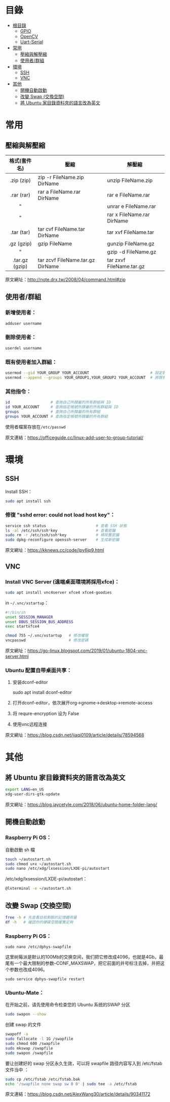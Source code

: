 # 目錄
* [根目錄](https://github.com/kkldream/Linux-Note)
    * [GPIO](GPIO)
    * [OpenCV](OpenCV)
    * [Uart-Serial](Uart-Serial)
* [常用](#常用)
    * [壓縮與解壓縮](#壓縮與解壓縮)
    * [使用者/群組](#使用群組)
* [環境](#環境)
    * [SSH](#SSH)
    * [VNC](#VNC)
* [其他](#其他)
    * [開機自動啟動](#開機自動啟動)
    * [改變 Swap (交換空間)](#改變-Swap-(交換空間))
    * [將 Ubuntu 家目錄資料夾的語言改為英文](#將-Ubuntu-家目錄資料夾的語言改為英文)

# 常用
## 壓縮與解壓縮
|格式(套件名)|壓縮|解壓縮|
|:---:|---|---|
|.zip (zip)|zip -r FileName.zip DirName|unzip FileName.zip|
|.rar (rar)|rar a FileName.rar DirName|rar e FileName.rar|
|"||unrar e FileName.rar|
|"||rar x FileName.rar DirName|
|.tar (tar)|tar cvf FileName.tar DirName|tar xvf FileName.tar|
|.gz (gzip)|gzip FileName|gunzip FileName.gz|
|"||gzip -d FileName.gz|
|.tar.gz (gzip)|tar zcvf FileName.tar.gz DirName|tar zxvf FileName.tar.gz|

原文網址：http://note.drx.tw/2008/04/command.html#zip

## 使用者/群組
### 新增使用者：
```sh
adduser username
```
### 刪除使用者：
```sh
userdel username
```
### 既有使用者加入群組：
```sh
usermod --gid YOUR_GROUP YOUR_ACCOUNT                           # 設定既有帳號的主要群組
usermod --append --groups YOUR_GROUP1,YOUR_GROUP2 YOUR_ACCOUNT  # 將既有帳號加入指定群組
```
### 其他指令：
```sh
id                  # 查詢自己所隸屬的所有群組與 ID
id YOUR_ACCOUNT     # 查詢指定帳號所隸屬的所有群組與 ID
groups              # 查詢自己所隸屬的所有群組
groups YOUR_ACCOUNT # 查詢指定帳號所隸屬的所有群組
```
使用者檔案存放在`/etc/passwd`

原文連結：https://officeguide.cc/linux-add-user-to-group-tutorial/

# 環境
## SSH
Install SSH：
```sh
sudo apt install ssh
```
### 修復 "sshd error: could not load host key"：
```sh
service ssh status                      # 查看 SSH 狀態
ls -al /etc/ssh/ssh*key                 # 查看密鑰
sudo rm -r /etc/ssh/ssh*key             # 移除舊密鑰
sudo dpkg-reconfigure openssh-server    # 生成新密鑰
```
原文網址：https://kknews.cc/code/lpy6jp9.html

## VNC
### Install VNC Server (遠端桌面環境將採用xfce)：
```sh
sudo apt install vnc4server xfce4 xfce4-goodies
```
in `~/.vnc/xstartup`：
```sh
#!/bin/sh
unset SESSION_MANAGER
unset DBUS_SESSION_BUS_ADDRESS
exec startxfce4 
```
```sh
chmod 755 ~/.vnc/xstartup   # 修改權限
vncpasswd                   # 修改密碼
```
原文網址：https://go-linux.blogspot.com/2019/01/ubuntu-1804-vnc-server.html
### Ubuntu 配置自带桌面共享：
1. 安装dconf-editor

    sudo apt install dconf-editor
2. 打开dconf-editor，依次展开org->gnome->desktop->remote-access

3. 将 requre-encryption 设为 False
4. 使用vnc远程连接

原文網址：https://blog.csdn.net/jiaqi0109/article/details/78594568

# 其他
## 將 Ubuntu 家目錄資料夾的語言改為英文
```sh
export LANG=en_US
xdg-user-dirs-gtk-update
```
原文網址：https://blog.jaycetyle.com/2018/06/ubuntu-home-folder-lang/

## 開機自動啟動
### Raspberry Pi OS：
自動啟動 sh 檔
```sh
touch ~/autostart.sh
sudo chmod u+x ~/autostart.sh
sudo nano /etc/xdg/lxsession/LXDE-pi/autostart
```
/etc/xdg/lxsession/LXDE-pi/autostart：
```sh
@lxterminal -e ~/autostart.sh
```

## 改變 Swap (交換空間)
```sh
free -h # 先查看目前剩餘的記憶體用量
df -h   # 確認你的硬碟空間確實足夠
```
### Raspberry Pi OS：
    sudo nano /etc/dphys-swapfile

这里树莓派是默认的100Mb的交换空间，我们把它修改成4096，也就是4Gb。最尾有一个最大限制的参数–CONF_MAXSWAP，把它前面的井号标注去掉，并把这个参数也改成4096。

    sudo service dphys-swapfile restart

### Ubuntu-Mate：
在开始之前，请先使用命令检查您的 Ubuntu 系统的SWAP 分区
```sh
sudo swapon --show
```
创建 swap 的文件
```sh
swapoff -a
sudo fallocate -l 1G /swapfile
sudo chmod 600 /swapfile
sudo mkswap /swapfile
sudo swapon /swapfile
```
要让创建好的 swap 分区永久生效，可以将 swapfile 路径内容写入到 /etc/fstab 文件当中 ：
```sh
sudo cp /etc/fstab /etc/fstab.bak
echo '/swapfile none swap sw 0 0' | sudo tee -a /etc/fstab
```
原文連結：https://blog.csdn.net/AlexWang30/article/details/90341172
